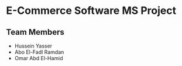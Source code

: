 # E-Commerce Software MS Project
## Team Members 
- Hussein Yasser
- Abo El-Fadl Ramdan
- Omar Abd El-Hamid
